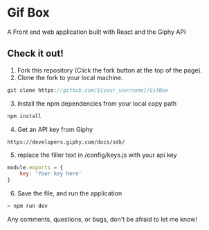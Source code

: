 # Gif Box
A Front end web application built with React and the Giphy API

## Check it out! 
1. Fork this repository (Click the fork button at the top of the page).
2. Clone the fork to your local machine.
```javascript
git clone https://github.com/${your_username}/GifBox
```
3. Install the npm dependencies from your local copy path
```javascript
npm install
```
4. Get an API key from Giphy
```code
https://developers.giphy.com/docs/sdk/
```
5. replace the filler text in /config/keys.js with your api key
```javascript
module.exports = {
    key: 'Your key here'
}
```
6. Save the file, and run the application
```javascript
> npm run dev
```
Any comments, questions, or bugs, don't be afraid to let me know! 